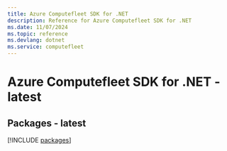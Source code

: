 ```yaml
---
title: Azure Computefleet SDK for .NET
description: Reference for Azure Computefleet SDK for .NET
ms.date: 11/07/2024
ms.topic: reference
ms.devlang: dotnet
ms.service: computefleet
---
```

# Azure Computefleet SDK for .NET - latest
## Packages - latest
[!INCLUDE [packages](computefleet-index.md)]